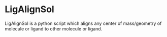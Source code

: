 # LigAlignSol

LigAlignSol is a python script which aligns any center of mass/geometry of molecule or ligand to other molecule or ligand.
